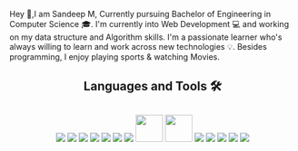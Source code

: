 Hey 👋,I am Sandeep M, Currently pursuing Bachelor of Engineering in Computer Science 🎓. I'm currently into Web Development 💻 and working on my data structure and Algorithm skills. I'm a passionate learner who's always willing to learn and work across new technologies 💡. Besides programming, I enjoy playing sports & watching Movies.

### <h2 align="center">Languages and Tools 🛠️<h2/>
  
<p align="center">
  <img src="https://img.icons8.com/color/48/000000/html-5--v1.png"/>
  <img src="https://img.icons8.com/color/48/000000/css3.png"/>
  <img src="https://img.icons8.com/color/50/000000/javascript--v1.png"/>
  <img src="https://img.icons8.com/color/48/000000/bootstrap.png"/>
  <img src="https://img.icons8.com/color/48/000000/sass.png"/>
  <img src="https://img.icons8.com/external-tal-revivo-color-tal-revivo/48/000000/external-react-a-javascript-library-for-building-user-interfaces-logo-color-tal-revivo.png"/>
  <img src="https://img.icons8.com/color/48/000000/redux.png"/>
  <img width="48px" src="https://cdn.jsdelivr.net/gh/devicons/devicon/icons/nextjs/nextjs-original-wordmark.svg" />
  <img width="48px" src="https://cdn.jsdelivr.net/gh/devicons/devicon/icons/express/express-original-wordmark.svg" />
  <img src="https://img.icons8.com/fluency/48/000000/node-js.png"/>
  <img src="https://img.icons8.com/color/48/000000/mongodb.png"/>
  <img src="https://img.icons8.com/color/48/000000/git.png"/>
  <img src="https://img.icons8.com/color/48/000000/visual-studio-code-2019.png"/>
  <img src="https://img.icons8.com/color/48/000000/firebase.png"/>
</p>
</br>
